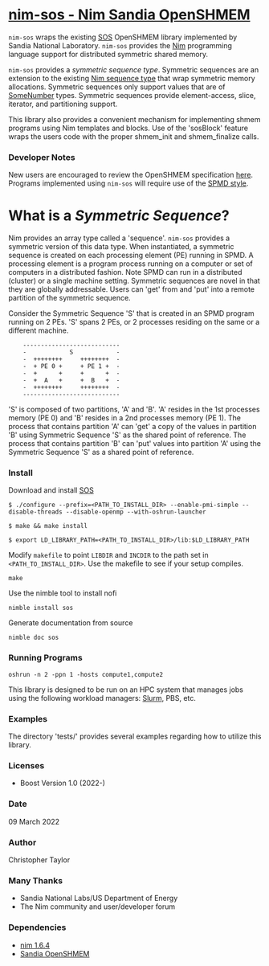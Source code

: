 <!-- Copyright (c) 2022 Christopher Taylor                                          -->
<!--                                                                                -->
<!--   Distributed under the Boost Software License, Version 1.0. (See accompanying -->
<!--   file LICENSE_1_0.txt or copy at http://www.boost.org/LICENSE_1_0.txt)        -->
# [nim-sos - Nim Sandia OpenSHMEM](https://github.com/ct-clmsn/nim-sos)

`nim-sos` wraps the existing [SOS](https://github.com/Sandia-OpenSHMEM/SOS) OpenSHMEM library implemented by Sandia National
Laboratory. `nim-sos` provides the [Nim](https://nim-lang.org) programming language support for distributed symmetric shared
memory.

`nim-sos` provides a *symmetric sequence type*. Symmetric sequences are an extension to the existing [Nim sequence type](https://nim-lang.org/docs/system.html#seq)
that wrap symmetric memory allocations. Symmetric sequences only support values that are of [SomeNumber](https://nim-lang.org/docs/system.html#SomeNumber) types.
Symmetric sequences provide element-access, slice, iterator, and partitioning support.

This library also provides a convenient mechanism for implementing shmem programs using Nim templates and blocks.
Use of the 'sosBlock' feature wraps the users code with the proper shmem_init and shmem_finalize calls.

### Developer Notes

New users are encouraged to review the OpenSHMEM specification [here](http://openshmem.org/site/Specification). Programs
implemented using `nim-sos` will require use of the [SPMD style](https://en.wikipedia.org/wiki/SPMD).

# What is a *Symmetric Sequence*?

Nim provides an array type called a 'sequence'. `nim-sos` provides a symmetric version of this data type. When instantiated, a
symmetric sequence is created on each processing element (PE) running in SPMD. A processing element is a program process running
on a computer or set of computers in a distributed fashion. Note SPMD can run in a distributed (cluster) or a single machine
setting. Symmetric sequences are novel in that they are globally addressable. Users can 'get' from and 'put' into a remote
partition of the symmetric sequence.

Consider the Symmetric Sequence 'S' that is created in an SPMD program running on 2 PEs. 'S' spans 2 PEs, or 2 processes residing
on the same or a different machine.

        ---------------------------
        -            S            -
        -  ++++++++     ++++++++  -
        -  + PE 0 +     + PE 1 +  -
        -  +      +     +      +  -
        -  +  A   +     +  B   +  -
        -  ++++++++     ++++++++  -
        ---------------------------

'S' is composed of two partitions, 'A' and 'B'. 'A' resides in the 1st processes memory (PE 0) and 'B' resides in a 2nd processes
memory (PE 1). The process that contains partition 'A' can 'get' a copy of the values in partition 'B' using Symmetric Sequence 'S'
as the shared point of reference. The process that contains partition 'B' can 'put' values into partition 'A' using the Symmetric
Sequence 'S' as a shared point of reference.

### Install

Download and install [SOS](https://github.com/Sandia-OpenSHMEM/SOS)
```
$ ./configure --prefix=<PATH_TO_INSTALL_DIR> --enable-pmi-simple --disable-threads --disable-openmp --with-oshrun-launcher

$ make && make install

$ export LD_LIBRARY_PATH=<PATH_TO_INSTALL_DIR>/lib:$LD_LIBRARY_PATH
```

Modify `makefile` to point `LIBDIR` and `INCDIR` to the
path set in `<PATH_TO_INSTALL_DIR>`. Use the makefile to
see if your setup compiles.
```
make
```

Use the nimble tool to install nofi
```
nimble install sos
```

Generate documentation from source
```
nimble doc sos
```

### Running Programs

```
oshrun -n 2 -ppn 1 -hosts compute1,compute2
```

This library is designed to be run on an HPC system that manages jobs using the following workload managers: [Slurm](https://slurm.schedmd.com), PBS, etc.

### Examples

The directory 'tests/' provides several examples regarding how to utilize this library.

### Licenses

* Boost Version 1.0 (2022-)

### Date

09 March 2022

### Author

Christopher Taylor

### Many Thanks

* Sandia National Labs/US Department of Energy
* The Nim community and user/developer forum

### Dependencies

* [nim 1.6.4](https://nim-lang.org)
* [Sandia OpenSHMEM](https://github.com/pnnl/rofi)
